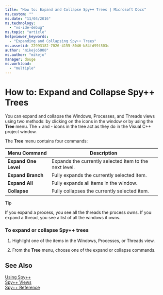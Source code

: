 ```yaml
---
title: "How to: Expand and Collapse Spy++ Trees | Microsoft Docs"
ms.custom: ""
ms.date: "11/04/2016"
ms.technology: 
  - "vs-ide-debug"
ms.topic: "article"
helpviewer_keywords: 
  - "Expanding and Collapsing Spy++ Trees"
ms.assetid: 22993182-7026-4155-8046-b84fd99f803c
author: "mikejo5000"
ms.author: "mikejo"
manager: douge
ms.workload: 
  - "multiple"
---
```

# How to: Expand and Collapse Spy++ Trees
You can expand and collapse the Windows, Processes, and Threads views using two methods: by clicking on the icons in the window or by using the **Tree** menu. The + and - icons in the tree act as they do in the Visual C++ project window.  
  
 The **Tree** menu contains four commands:  
  
|Menu Command|Description|  
|------------------|-----------------|  
|**Expand One Level**|Expands the currently selected item to the next level.|  
|**Expand Branch**|Fully expands the currently selected item.|  
|**Expand All**|Fully expands all items in the window.|  
|**Collapse**|Fully collapses the currently selected item.|  
  
> [!TIP]
>  If you expand a process, you see all the threads the process owns. If you expand a thread, you see a list of all the windows it owns.  
  
### To expand or collapse Spy++ trees  
  
1.  Highlight one of the items in the Windows, Processes, or Threads view.  
  
2.  From the **Tree** menu, choose one of the expand or collapse commands.  
  
## See Also  
 [Using Spy++](../debugger/using-spy-increment.md)   
 [Spy++ Views](../debugger/spy-increment-views.md)   
 [Spy++ Reference](../debugger/spy-increment-reference.md)